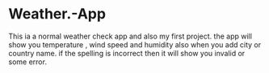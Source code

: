 # Weather.-App
This ia a normal weather check app and also my first project.
the app will show you temperature , wind speed and humidity also when you add city or country name.
if the spelling is incorrect then it will show you invalid or some error.
